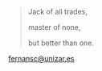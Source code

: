 > Jack of all trades,
> 
> master of none,
> 
> but better than one.

fernansc@unizar.es

<!---
Phern4ndo/Phern4ndo is a ✨ special ✨ repository because its `README.md` (this file) appears on your GitHub profile.
You can click the Preview link to take a look at your changes.
--->
